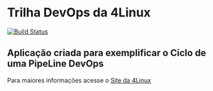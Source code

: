 # Trilha DevOps da 4Linux

<!-- Altere a Flag abaixo com sua URL do Travis -->
[![Build Status](https://travis-ci.org/juniorce/DevOpsLab-HelloWorld.svg?branch=master)](https://travis-ci.org/juniorce/DevOpsLab-HelloWorld)

## Aplicação criada para exemplificar o Ciclo de uma PipeLine DevOps


Para maiores informações acesse o [Site da 4Linux](https://www.4linux.com.br/cursos/devops)
